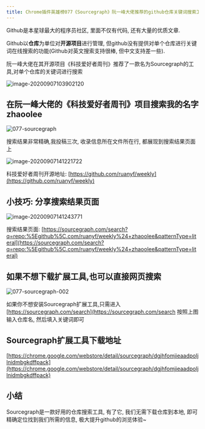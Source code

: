```yaml
---
title: Chrome插件英雄榜077《Sourcegraph》阮一峰大佬推荐的github仓库关键词搜索工具
---
```


Github是本星球最大的程序员社区, 里面不仅有代码, 还有大量的优质文章.

Github以**仓库**为单位对**开源项目**进行管理, 但github没有提供对单个仓库进行关键词在线搜索的功能(Github对英文搜索支持很棒, 但中文支持差一些).

阮一峰大佬在其开源项目《科技爱好者周刊》推荐了一款名为Sourcegraph的工具,对单个仓库的关键词进行搜索

![image-20200907103902120](https://v2fy.com/asset/0i/ChromeAppHeroes/page/077-sourcegraph.assets/image-20200907103902120.png)



## 在阮一峰大佬的《科技爱好者周刊》项目搜索我的名字 zhaoolee



![077-sourcegraph](https://v2fy.com/asset/0i/ChromeAppHeroes/page/077-sourcegraph.assets/077-sourcegraph.gif)



搜索结果非常精确,我投稿三次, 收录信息所在文件所在行, 都展现到搜索结果页面上



![image-20200907141221722](https://v2fy.com/asset/0i/ChromeAppHeroes/page/077-sourcegraph.assets/image-20200907141221722.png)




科技爱好者周刊开源地址: [https://github.com/ruanyf/weekly](https://github.com/ruanyf/weekly)





## 小技巧: 分享搜索结果页面



![image-20200907141243771](https://v2fy.com/asset/0i/ChromeAppHeroes/page/077-sourcegraph.assets/image-20200907141243771.png)



搜索结果页面: [https://sourcegraph.com/search?q=repo:%5Egithub%5C.com/ruanyf/weekly%24+zhaoolee&patternType=literal](https://sourcegraph.com/search?q=repo:%5Egithub%5C.com/ruanyf/weekly%24+zhaoolee&patternType=literal)



## 如果不想下载扩展工具,也可以直接网页搜索



![077-sourcegraph-002](https://v2fy.com/asset/0i/ChromeAppHeroes/page/077-sourcegraph.assets/077-sourcegraph-002.gif)





如果你不想安装Sourcegraph扩展工具,只需进入 [https://sourcegraph.com/search](https://sourcegraph.com/search 按照上图输入仓库名, 然后填入关键词即可



## Sourcegraph扩展工具下载地址



[https://chrome.google.com/webstore/detail/sourcegraph/dgjhfomjieaadpoljlnidmbgkdffpack](https://chrome.google.com/webstore/detail/sourcegraph/dgjhfomjieaadpoljlnidmbgkdffpack)



## 小结



Sourcegraph是一款好用的仓库搜索工具, 有了它,  我们无需下载仓库到本地, 即可精确定位找到我们所需的信息,  极大提升github的浏览体验~
